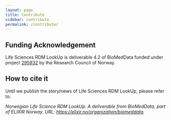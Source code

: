 ```yaml
---
layout: page
title: Contribute
sidebar: contribute
permalink: /contribute/
---
```

## Funding Acknowledgement
Life Sciences RDM LookUp is deliverable 4.2 of BioMedData funded under project [295932](https://prosjektbanken.forskningsradet.no/project/FORISS/295932) by the Research Council of Norway.

## How to cite it
Until we publish the story/news of Life Sciences RDM LookUp, please refer to:

<div class="card border-1 my-4">
  <div class="card-body">
    <p class="card-text"><i>Norwegian Life Science RDM LookUp. A deliverable from BioMedData, part of ELIXIR Norway. URL: <a href="https://elixir.no/organization/biomeddata">https://elixir.no/organization/biomeddata</a>.</i></p>
  </div>
</div>
